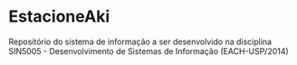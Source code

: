 EstacioneAki
=============

Repositório do sistema de informação a ser desenvolvido na disciplina SIN5005 - Desenvolvimento de Sistemas de Informação (EACH-USP/2014)
